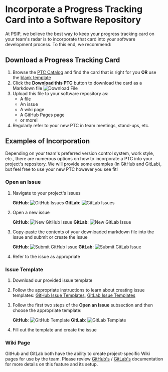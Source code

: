 # Incorporate a Progress Tracking Card into a Software Repository

At PSIP, we believe the best way to keep your progress tracking card on your
team's radar is to incorporate that card into your software development process.
To this end, we recommend:

## Download a Progress Tracking Card

1. Browse the [PTC Catalog](https://bssw-psip.github.io/ptc-catalog/catalog/) and find the card that is right for you **OR** use
the [blank template](/catalog/ProgressTrackingCardTemplate.html)
2. Click the **Download this PTC** button to download the card as a Markdown file
   ![Download File](/ptc-catalog/assets/images/download_file.png)
3. Upload this file to your software repository as:
   - A file
   - An issue
   - A wiki page
   - A GitHub Pages page
   - or more!
4. Regularly refer to your new PTC in team meetings, stand-ups, etc.


## Examples of Incorporation

Depending on your team's preferred version control system, work style, etc.,
there are numerous options on how to incorporate a PTC into your project's
repository. We will provide some examples (in GitHub and GitLab), but
feel free to use your new PTC however you see fit!

### Open an Issue

1. Navigate to your project's issues
   
   **GitHub**:
   ![GitHub Issues](/ptc-catalog/assets/images/click_on_issues.png)
   **GitLab**:
   ![GitLab Issues](/ptc-catalog/assets/images/gitlab_click_on_issue.png)
2. Open a new issue
   
   **GitHub**:
   ![New GitHub Issue](/ptc-catalog/assets/images/create_new_issue.png)
   **GitLab**:
   ![New GitLab Issue](/ptc-catalog/assets/images/gitlab_create_new_issue.png)
3. Copy-paste the contents of your downloaded markdown file into the issue and
   submit or create the issue
   
   **GitHub**:
   ![Submit GitHub Issue](/ptc-catalog/assets/images/submit_new_issue.png)
   **GitLab**:
   ![Submit GitLab Issue](/ptc-catalog/assets/images/gitlab_submit_new_issue.png)
4. Refer to the issue as appropriate

### Issue Template

1. Download our provided issue template
2. Follow the appropriate instructions to learn about creating issue templates:
   [GitHub Issue Templates](https://docs.github.com/en/communities/using-templates-to-encourage-useful-issues-and-pull-requests/configuring-issue-templates-for-your-repository),
   [GitLab Issue Templates](https://docs.gitlab.com/ee/user/project/description_templates.html#create-an-issue-template)
3. Follow the first two steps of the **Open an Issue** subsection and then
   choose the appropriate template:
   
   **GitHub**:
   ![GitHub Template](/ptc-catalog/assets/images/select_issue_template.png)
   **GitLab**:
   ![GitLab Template](/ptc-catalog/assets/images/gitlab_select_issue_template.png)
4. Fill out the template and create the issue

### Wiki Page

GitHub and GitLab both have the ability to create project-specific Wiki pages
for use by the team. Please review
[GitHub's](https://docs.github.com/en/communities/documenting-your-project-with-wikis/about-wikis) /
[GitLab's](https://docs.gitlab.com/ee/user/project/wiki/) documentation
for more details on this feature and its setup.
